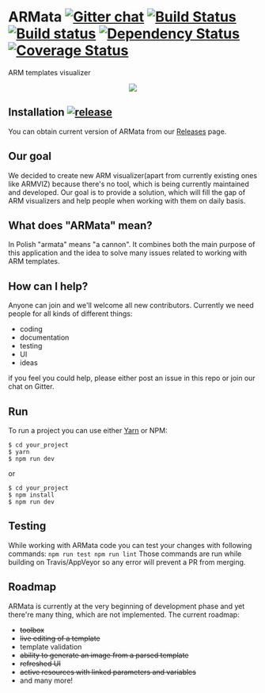# ARMata [![Gitter chat](https://badges.gitter.im/gitterHQ/gitter.png)](https://gitter.im/ARMataTeam/Lobby?utm_source=share-link&utm_medium=link&utm_campaign=share-link) [![Build Status](https://travis-ci.org/ARMataTeam/ARMata.svg?branch=develop)](https://travis-ci.org/ARMataTeam/ARMata) [![Build status](https://ci.appveyor.com/api/projects/status/ao4tcsxoh1te8elk/branch/develop?svg=true)](https://ci.appveyor.com/project/kamil-mrzyglod/armata/branch/develop) [![Dependency Status](https://gemnasium.com/badges/github.com/ARMataTeam/ARMata.svg)](https://gemnasium.com/github.com/ARMataTeam/ARMata) [![Coverage Status](https://coveralls.io/repos/github/ARMataTeam/ARMata/badge.svg?branch=develop)](https://coveralls.io/github/ARMataTeam/ARMata?branch=develop)
ARM templates visualizer

<p align="center"><img src="https://media.giphy.com/media/l3fA18K918mmRsm64/giphy.gif" /></p>

## Installation [![release](http://github-release-version.herokuapp.com/github/armatateam/armata/release.svg?style=flat)](https://github.com/armatateam/armata/releases/latest)
You can obtain current version of ARMata from our [Releases](https://github.com/ARMataTeam/ARMata/releases) page.

## Our goal
We decided to create new ARM visualizer(apart from currently existing ones like ARMVIZ) because there's no tool, which is being currently maintained and developed. Our goal is to provide a solution, which will fill the gap of ARM visualizers and help people when working with them on daily basis.

## What does "ARMata" mean?
In Polish "armata" means "a cannon". It combines both the main purpose of this application and the idea to solve many issues related to working with ARM templates.

## How can I help?
Anyone can join and we'll welcome all new contributors. Currently we need people for all kinds of different things:
* coding
* documentation
* testing
* UI
* ideas  

if you feel you could help, please either post an issue in this repo or join our chat on Gitter.

## Run
To run a project you can use either [Yarn](https://yarnpkg.com/lang/en/) or NPM:
```
$ cd your_project
$ yarn
$ npm run dev
```
or
```
$ cd your_project
$ npm install
$ npm run dev
```

## Testing
While working with ARMata code you can test your changes with following commands:
`
npm run test
npm run lint
`
Those commands are run while building on Travis/AppVeyor so any error will prevent a PR from merging.

## Roadmap
ARMata is currently at the very beginning of development phase and yet there're many thing, which are not implemented. The current roadmap:
* ~~toolbox~~
* ~~live editing of a template~~
* template validation
* ~~ability to generate an image from a parsed template~~
* ~~refreshed UI~~
* ~~active resources with linked parameters and variables~~
* and many more!
